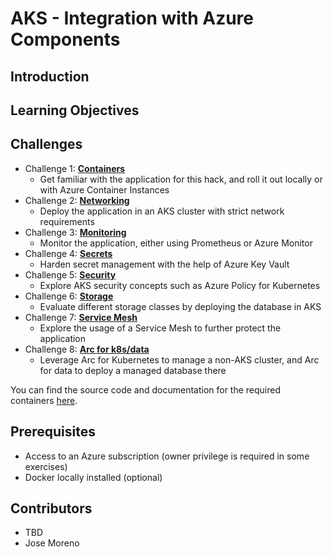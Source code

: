 # AKS - Integration with Azure Components

## Introduction

## Learning Objectives

## Challenges

- Challenge 1: **[Containers](Student/01-containers.md)**
   - Get familiar with the application for this hack, and roll it out locally or with Azure Container Instances
- Challenge 2: **[Networking](Student/02-aks_private.md)**
   - Deploy the application in an AKS cluster with strict network requirements
- Challenge 3: **[Monitoring](Student/03-aks_monitoring.md)**
   - Monitor the application, either using Prometheus or Azure Monitor
- Challenge 4: **[Secrets](Student/04-aks_secrets.md)**
   - Harden secret management with the help of Azure Key Vault
- Challenge 5: **[Security](Student/05-aks_security.md)**
   - Explore AKS security concepts such as Azure Policy for Kubernetes
- Challenge 6: **[Storage](Student/06-aks_storage.md)**
   - Evaluate different storage classes by deploying the database in AKS
- Challenge 7: **[Service Mesh](Student/07-aks_mesh.md)**
   - Explore the usage of a Service Mesh to further protect the application
- Challenge 8: **[Arc for k8s/data](Student/08-arc.md)**
   - Leverage Arc for Kubernetes to manage a non-AKS cluster, and Arc for data to deploy a managed database there

You can find the source code and documentation for the required containers [here](Student/resources/README.md).

## Prerequisites

- Access to an Azure subscription (owner privilege is required in some exercises)
- Docker locally installed (optional)

## Contributors

- TBD
- Jose Moreno
